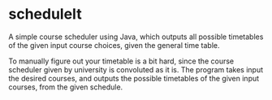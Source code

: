 # scheduleIt

A simple course scheduler using Java, which outputs all possible timetables of the given input course choices, given the general time table.

To manually figure out your timetable is a bit hard, since the course scheduler given by university is convoluted as it is. The program takes input the desired courses, and outputs the possible timetables of the given input courses, from the given schedule.
